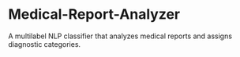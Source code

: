 # Medical-Report-Analyzer
A multilabel NLP classifier that analyzes medical reports and assigns diagnostic categories.


